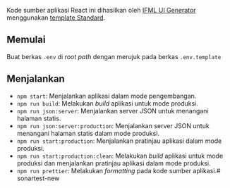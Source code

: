 Kode sumber aplikasi React ini dihasilkan oleh [IFML UI Generator](https://gitlab.com/RSE-Lab-Fasilkom-UI/PricesIDE/ifml-ui-generator) menggunakan [template Standard](https://gitlab.com/RSE-Lab-Fasilkom-UI/PricesIDE/ifml-ui-generator/-/tree/staging/ifml.ui.generator/app_example/template_standard).

## Memulai

Buat berkas `.env` di *root path* dengan merujuk pada berkas `.env.template` 

## Menjalankan

- `npm start`: Menjalankan aplikasi dalam mode pengembangan.
- `npm run build`: Melakukan *build* aplikasi untuk mode produksi.
- `npm run json:server`: Menjalankan server JSON untuk menangani halaman statis.
- `npm run json:server:production`: Menjalankan server JSON untuk menangani halaman statis dalam mode produksi.
- `npm run start:production`: Menjalankan pratinjau aplikasi dalam mode produksi.
- `npm run start:production:clean`: Melakukan *build* aplikasi untuk mode produksi dan menjalankan pratinjau aplikasi dalam mode produksi.
- `npm run prettier`: Melakukan *formatting* pada kode sumber aplikasi.# sonartest-new

